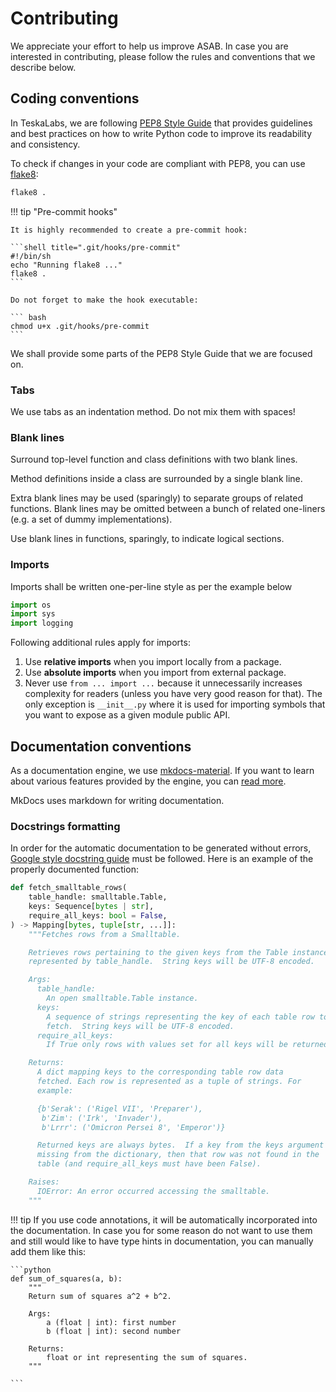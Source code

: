 # Contributing

We appreciate your effort to help us improve ASAB. In case you are interested in contributing, please follow the rules and conventions that we describe below.


## Coding conventions

In TeskaLabs, we are following [PEP8 Style Guide](https://www.python.org/dev/peps/pep-0008/) that provides guidelines and
best practices on how to write Python code to improve its readability and consistency.

To check if changes in your code are compliant with PEP8, you can use [flake8](https://flake8.pycqa.org/en/latest/):

```bash
flake8 .
```

!!! tip "Pre-commit hooks"

    It is highly recommended to create a pre-commit hook:

    ```shell title=".git/hooks/pre-commit"
    #!/bin/sh
    echo "Running flake8 ..."
    flake8 .
    ```

    Do not forget to make the hook executable:

    ``` bash
    chmod u+x .git/hooks/pre-commit
    ```

We shall provide some parts of the PEP8 Style Guide that we are focused on.

### Tabs

We use tabs as an indentation method. Do not mix them with spaces!

### Blank lines

Surround top-level function and class definitions with two blank lines.

Method definitions inside a class are surrounded by a single blank line.

Extra blank lines may be used (sparingly) to separate groups of related functions. Blank lines may be omitted between a bunch of related one-liners (e.g. a set of dummy implementations).

Use blank lines in functions, sparingly, to indicate logical sections.

### Imports

Imports shall be written one-per-line style as per the example below

```python
import os
import sys
import logging
```

Following additional rules apply for imports:

1. Use **relative imports** when you import locally from a package.
2. Use **absolute imports** when you import from external package.
3. Never use `from ... import ...` because it unnecessarily increases complexity for readers
(unless you have very good reason for that). The only exception is `__init__.py` where it is
used for importing symbols that you want to expose as a given module public API.

## Documentation conventions

As a documentation engine, we use [mkdocs-material](https://squidfunk.github.io/mkdocs-material/). If you want to learn about various features provided by the engine, you can [read more](https://squidfunk.github.io/mkdocs-material/reference/).

MkDocs uses markdown for writing documentation.

### Docstrings formatting

In order for the automatic documentation to be generated without errors, [Google style docstring guide](https://google.github.io/styleguide/pyguide.html#38-comments-and-docstrings) must be followed. Here is an example of the properly documented function:

```python
def fetch_smalltable_rows(
    table_handle: smalltable.Table,
    keys: Sequence[bytes | str],
    require_all_keys: bool = False,
) -> Mapping[bytes, tuple[str, ...]]:
    """Fetches rows from a Smalltable.

    Retrieves rows pertaining to the given keys from the Table instance
    represented by table_handle.  String keys will be UTF-8 encoded.

    Args:
      table_handle:
        An open smalltable.Table instance.
      keys:
        A sequence of strings representing the key of each table row to
        fetch.  String keys will be UTF-8 encoded.
      require_all_keys:
        If True only rows with values set for all keys will be returned.

    Returns:
      A dict mapping keys to the corresponding table row data
      fetched. Each row is represented as a tuple of strings. For
      example:

      {b'Serak': ('Rigel VII', 'Preparer'),
       b'Zim': ('Irk', 'Invader'),
       b'Lrrr': ('Omicron Persei 8', 'Emperor')}

      Returned keys are always bytes.  If a key from the keys argument is
      missing from the dictionary, then that row was not found in the
      table (and require_all_keys must have been False).

    Raises:
      IOError: An error occurred accessing the smalltable.
    """
```


!!! tip
    If you use code annotations, it will be automatically incorporated into the documentation. In case you for some reason do not want to use them and still would like to have type hints in documentation, you can manually add them like this:

    ```python
    def sum_of_squares(a, b):
        """
        Return sum of squares a^2 + b^2.

        Args:
            a (float | int): first number
            b (float | int): second number
        
        Returns:
            float or int representing the sum of squares.
        """

    ``` 

